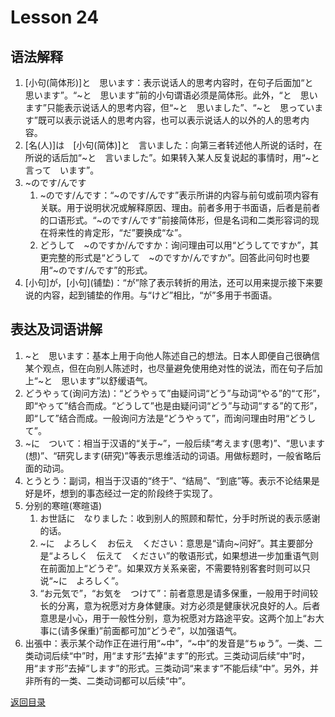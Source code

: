 # Lesson 24

## 语法解释

1. [小句(简体形)]と　思います：表示说话人的思考内容时，在句子后面加“と　思います”。“~と　思います”前的小句谓语必须是简体形。此外，“と　思います”只能表示说话人的思考内容，但“~と　思いました”、“~と　思っています”既可以表示说话人的思考内容，也可以表示说话人的以外的人的思考内容。
2. [名(人)]は　[小句(简体)]と　言いました：向第三者转述他人所说的话时，在所说的话后加“~と　言いました”。如果转入某人反复说起的事情时，用“~と　言って　います”。
3. ~のです/んです
	1. ~のです/んです：“~のです/んです”表示所讲的内容与前句或前项内容有关联。用于说明状况或解释原因、理由。前者多用于书面语，后者是前者的口语形式。“~のです/んです”前接简体形，但是名词和二类形容词的现在将来性的肯定形，“だ”要换成“な”。
	2. どうして　~のですか/んですか：询问理由可以用“どうしてですか”，其更完整的形式是“どうして　~のですか/んですか”。回答此问句时也要用“~のです/んです”的形式。
4. \[小句]が，\[小句](铺垫)：“が”除了表示转折的用法，还可以用来提示接下来要说的内容，起到铺垫的作用。与“けど”相比，“が”多用于书面语。

## 表达及词语讲解

1. ~と　思います：基本上用于向他人陈述自己的想法。日本人即便自己很确信某个观点，但在向别人陈述时，也尽量避免使用绝对性的说法，而在句子后加上“~と　思います”以舒缓语气。
2. どうやぅて(询问方法)：“どうやぅて”由疑问词“どう”与动词“やる”的“て形”，即“やぅて”结合而成。“どうして”也是由疑问词“どう”与动词“する”的て形”，即“して”结合而成。一般询问方法是“どうやぅて”，而询问理由时用“どうして”。
3. \~に　ついて：相当于汉语的“关于~”，一般后续“考えます(思考)”、“思います(想)”、“研究します(研究)”等表示思维活动的词语。用做标题时，一般省略后面的动词。
4. とうとう：副词，相当于汉语的“终于”、“结局”、“到底”等。表示不论结果是好是坏，想到的事态经过一定的阶段终于实现了。
5. 分别的寒暄(寒暄语)
	1. お世話に　なりました：收到别人的照顾和帮忙，分手时所说的表示感谢的话。
	2. \~に　よろしく　お伝え　ください：意思是“请向~问好”。其主要部分是“よろしく　伝えて　ください”的敬语形式，如果想进一步加重语气则在前面加上“どうぞ”。如果双方关系亲密，不需要特别客套时则可以只说“~に　よろしく”。
	3. “お元気で”，“お気を　つけて”：前者意思是请多保重，一般用于时间较长的分离，意为祝愿对方身体健康。对方必须是健康状况良好的人。后者意思是小心，用于一般性分别，意为祝愿对方路途平安。这两个加上“お大事に(请多保重)”前面都可加“どうぞ”，以加强语气。
6. 出張中：表示某个动作正在进行用“~中”，“~中”的发音是“ちゅう”。一类、二类动词后续“中”时，用“ます形”去掉“ます”的形式。三类动词后续“中”时，用“ます形”去掉“します”的形式。三类动词“来ます”不能后续“中”。另外，并非所有的一类、二类动词都可以后续“中”。

[返回目录](../../../../)
